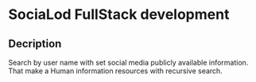 # SociaLod FullStack development

Decription
---
Search by user name with set social media publicly available information. That make a Human information resources with recursive search.